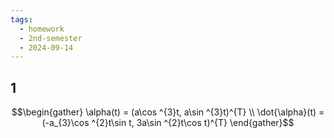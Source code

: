 ```yaml
---
tags:
  - homework
  - 2nd-semester
  - 2024-09-14
---
```

## 1

$$\begin{gather}
\alpha(t) = (a\cos ^{3}t, a\sin ^{3}t)^{T} \\
\dot{\alpha}(t) = (-a_{3}\cos ^{2}t\sin t, 3a\sin ^{2}t\cos t)^{T}
\end{gather}$$